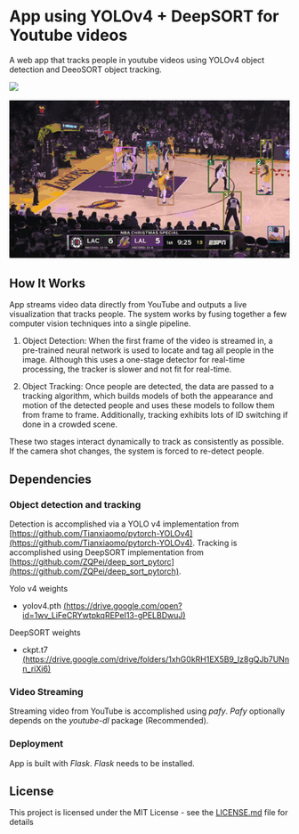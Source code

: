 # App using YOLOv4 + DeepSORT for Youtube videos

A web app that tracks people in youtube videos using YOLOv4 object detection and DeeoSORT object tracking.

![](app/static/rendered/pedestrian-overpass.yolov4.tracked.512.gif)

![](app/static/rendered/clips-lakers-10sec.yolov4.tracked.512.gif)

## How It Works

App streams video data directly from YouTube and outputs a live visualization that tracks people. The system works by fusing together a few computer vision techniques into a single pipeline.

1) Object Detection: When the first frame of the video is streamed in, a pre-trained neural network is used to locate and tag all people in the image. Although this uses a one-stage detector for real-time processing, the tracker is slower and not fit for real-time.

2) Object Tracking: Once people are detected, the data are passed to a tracking algorithm, which builds models of both the appearance and motion of the detected people and uses these models to follow them from frame to frame. Additionally, tracking exhibits lots of ID switching if done in a crowded scene.

These two stages interact dynamically to track as consistently as possible. If the camera shot changes, the system is forced to re-detect people.

## Dependencies

### Object detection and tracking

Detection is accomplished via a YOLO v4 implementation from [https://github.com/Tianxiaomo/pytorch-YOLOv4](https://github.com/Tianxiaomo/pytorch-YOLOv4). Tracking is accomplished using DeepSORT implementation from [https://github.com/ZQPei/deep_sort_pytorc](https://github.com/ZQPei/deep_sort_pytorch).

Yolo v4 weights
- yolov4.pth [(https://drive.google.com/open?id=1wv_LiFeCRYwtpkqREPeI13-gPELBDwuJ)](https://drive.google.com/open?id=1wv_LiFeCRYwtpkqREPeI13-gPELBDwuJ)

DeepSORT weights
- ckpt.t7 [(https://drive.google.com/drive/folders/1xhG0kRH1EX5B9_Iz8gQJb7UNnn_riXi6)](https://drive.google.com/drive/folders/1xhG0kRH1EX5B9_Iz8gQJb7UNnn_riXi6)

### Video Streaming

Streaming video from YouTube is accomplished using *pafy*. *Pafy* optionally depends on the *youtube-dl* package (Recommended).

### Deployment

App is built with *Flask*. *Flask* needs to be installed.

## License

This project is licensed under the MIT License - see the [LICENSE.md](LICENSE.md) file for details
